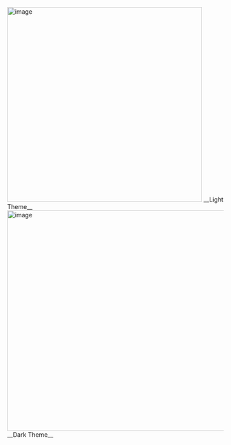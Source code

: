 <img width="453" alt="image" src="https://github.com/user-attachments/assets/49067bea-0577-4229-bff8-116973b42a89" />
__Light Theme__


<img width="513" alt="image" src="https://github.com/user-attachments/assets/b721e9c3-92fb-4fec-be98-99d0beef39a5" />
__Dark Theme__




